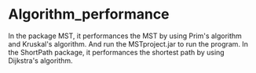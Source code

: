 # Algorithm_performance

  In the package MST, it performances the MST by using Prim's algorithm and Kruskal's algorithm. And run the MSTproject.jar to run the program.
  In the ShortPath package, it performances the shortest path by using Dijkstra's algorithm. 
